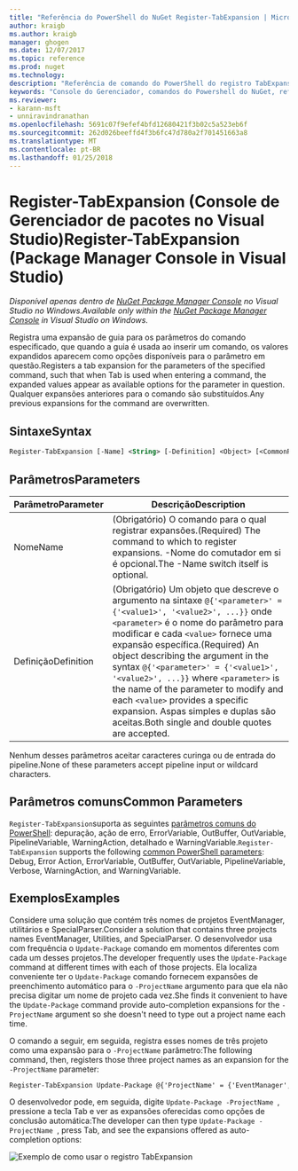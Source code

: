 ```yaml
---
title: "Referência do PowerShell do NuGet Register-TabExpansion | Microsoft Docs"
author: kraigb
ms.author: kraigb
manager: ghogen
ms.date: 12/07/2017
ms.topic: reference
ms.prod: nuget
ms.technology: 
description: "Referência de comando do PowerShell do registro TabExpansion no Console do Gerenciador de pacotes do NuGet no Visual Studio."
keywords: "Console do Gerenciador, comandos do Powershell do NuGet, referência do Powershell do NuGet, TabExpansion de registro do pacote NuGet"
ms.reviewer:
- karann-msft
- unniravindranathan
ms.openlocfilehash: 5691c07f9efef4bfd12680421f3b02c5a523eb6f
ms.sourcegitcommit: 262d026beeffd4f3b6fc47d780a2f701451663a8
ms.translationtype: MT
ms.contentlocale: pt-BR
ms.lasthandoff: 01/25/2018
---
```

# <a name="register-tabexpansion-package-manager-console-in-visual-studio"></a><span data-ttu-id="40fca-104">Register-TabExpansion (Console de Gerenciador de pacotes no Visual Studio)</span><span class="sxs-lookup"><span data-stu-id="40fca-104">Register-TabExpansion (Package Manager Console in Visual Studio)</span></span>

<span data-ttu-id="40fca-105">*Disponível apenas dentro de [NuGet Package Manager Console](Package-Manager-Console.md) no Visual Studio no Windows.*</span><span class="sxs-lookup"><span data-stu-id="40fca-105">*Available only within the [NuGet Package Manager Console](Package-Manager-Console.md) in Visual Studio on Windows.*</span></span>

<span data-ttu-id="40fca-106">Registra uma expansão de guia para os parâmetros do comando especificado, que quando a guia é usada ao inserir um comando, os valores expandidos aparecem como opções disponíveis para o parâmetro em questão.</span><span class="sxs-lookup"><span data-stu-id="40fca-106">Registers a tab expansion for the parameters of the specified command, such that when Tab is used when entering a command, the expanded values appear as available options for the parameter in question.</span></span> <span data-ttu-id="40fca-107">Qualquer expansões anteriores para o comando são substituídos.</span><span class="sxs-lookup"><span data-stu-id="40fca-107">Any previous expansions for the command are overwritten.</span></span>

## <a name="syntax"></a><span data-ttu-id="40fca-108">Sintaxe</span><span class="sxs-lookup"><span data-stu-id="40fca-108">Syntax</span></span>

```ps
Register-TabExpansion [-Name] <String> [-Definition] <Object> [<CommonParameters>]
```

## <a name="parameters"></a><span data-ttu-id="40fca-109">Parâmetros</span><span class="sxs-lookup"><span data-stu-id="40fca-109">Parameters</span></span>

| <span data-ttu-id="40fca-110">Parâmetro</span><span class="sxs-lookup"><span data-stu-id="40fca-110">Parameter</span></span> | <span data-ttu-id="40fca-111">Descrição</span><span class="sxs-lookup"><span data-stu-id="40fca-111">Description</span></span> |
| --- | --- |
| <span data-ttu-id="40fca-112">Nome</span><span class="sxs-lookup"><span data-stu-id="40fca-112">Name</span></span> | <span data-ttu-id="40fca-113">(Obrigatório) O comando para o qual registrar expansões.</span><span class="sxs-lookup"><span data-stu-id="40fca-113">(Required) The command to which to register expansions.</span></span> <span data-ttu-id="40fca-114">-Nome do comutador em si é opcional.</span><span class="sxs-lookup"><span data-stu-id="40fca-114">The -Name switch itself is optional.</span></span> |
| <span data-ttu-id="40fca-115">Definição</span><span class="sxs-lookup"><span data-stu-id="40fca-115">Definition</span></span> | <span data-ttu-id="40fca-116">(Obrigatório) Um objeto que descreve o argumento na sintaxe `@{'<parameter>' = {'<value1>', '<value2>', ...}}` onde `<parameter>` é o nome do parâmetro para modificar e cada `<value>` fornece uma expansão específica.</span><span class="sxs-lookup"><span data-stu-id="40fca-116">(Required) An object describing the argument in the syntax `@{'<parameter>' = {'<value1>', '<value2>', ...}}` where `<parameter>` is the name of the parameter to modify and each `<value>` provides a specific expansion.</span></span> <span data-ttu-id="40fca-117">Aspas simples e duplas são aceitas.</span><span class="sxs-lookup"><span data-stu-id="40fca-117">Both single and double quotes are accepted.</span></span> |

<span data-ttu-id="40fca-118">Nenhum desses parâmetros aceitar caracteres curinga ou de entrada do pipeline.</span><span class="sxs-lookup"><span data-stu-id="40fca-118">None of these parameters accept pipeline input or wildcard characters.</span></span>

## <a name="common-parameters"></a><span data-ttu-id="40fca-119">Parâmetros comuns</span><span class="sxs-lookup"><span data-stu-id="40fca-119">Common Parameters</span></span>

<span data-ttu-id="40fca-120">`Register-TabExpansion`suporta as seguintes [parâmetros comuns do PowerShell](http://go.microsoft.com/fwlink/?LinkID=113216): depuração, ação de erro, ErrorVariable, OutBuffer, OutVariable, PipelineVariable, WarningAction, detalhado e WarningVariable.</span><span class="sxs-lookup"><span data-stu-id="40fca-120">`Register-TabExpansion` supports the following [common PowerShell parameters](http://go.microsoft.com/fwlink/?LinkID=113216): Debug, Error Action, ErrorVariable, OutBuffer, OutVariable, PipelineVariable, Verbose, WarningAction, and WarningVariable.</span></span>

## <a name="examples"></a><span data-ttu-id="40fca-121">Exemplos</span><span class="sxs-lookup"><span data-stu-id="40fca-121">Examples</span></span>

<span data-ttu-id="40fca-122">Considere uma solução que contém três nomes de projetos EventManager, utilitários e SpecialParser.</span><span class="sxs-lookup"><span data-stu-id="40fca-122">Consider a solution that contains three projects names EventManager, Utilities, and SpecialParser.</span></span> <span data-ttu-id="40fca-123">O desenvolvedor usa com frequência o `Update-Package` comando em momentos diferentes com cada um desses projetos.</span><span class="sxs-lookup"><span data-stu-id="40fca-123">The developer frequently uses the `Update-Package` command at different times with each of those projects.</span></span> <span data-ttu-id="40fca-124">Ela localiza conveniente ter o `Update-Package` comando fornecem expansões de preenchimento automático para o `-ProjectName` argumento para que ela não precisa digitar um nome de projeto cada vez.</span><span class="sxs-lookup"><span data-stu-id="40fca-124">She finds it convenient to have the `Update-Package` command provide auto-completion expansions for the `-ProjectName` argument so she doesn't need to type out a project name each time.</span></span> 

<span data-ttu-id="40fca-125">O comando a seguir, em seguida, registra esses nomes de três projeto como uma expansão para o `-ProjectName` parâmetro:</span><span class="sxs-lookup"><span data-stu-id="40fca-125">The following command, then, registers those three project names as an expansion for the `-ProjectName` parameter:</span></span>

```ps
Register-TabExpansion Update-Package @{'ProjectName' = {'EventManager', 'Utilities', 'SpecialParser'}}    
```

<span data-ttu-id="40fca-126">O desenvolvedor pode, em seguida, digite `Update-Package -ProjectName `, pressione a tecla Tab e ver as expansões oferecidas como opções de conclusão automática:</span><span class="sxs-lookup"><span data-stu-id="40fca-126">The developer can then type `Update-Package -ProjectName `, press Tab, and see the expansions offered as auto-completion options:</span></span>

![Exemplo de como usar o registro TabExpansion](media/Register-TabExpansion-Example.png)
